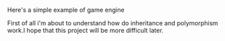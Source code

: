 Here's a simple example of game engine

First of all i'm about to understand how do inheritance and polymorphism work.I hope that this project will be more difficult later.
